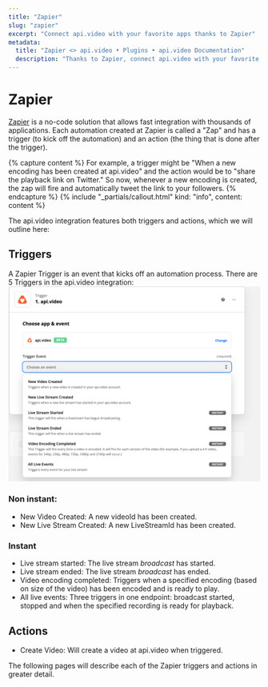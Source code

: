 ```yaml
---
title: "Zapier"
slug: "zapier"
excerpt: "Connect api.video with your favorite apps thanks to Zapier"
metadata:
  title: "Zapier <> api.video • Plugins • api.video Documentation"
  description: "Thanks to Zapier, connect api.video with your favorite apps to trigger events when a video or a live stream is uploaded or edited"
---
```


# Zapier

[Zapier](https://zapier.com) is a no-code solution that allows fast integration with thousands of applications. Each automation created at Zapier is called a "Zap" and has a trigger (to kick off the automation) and an action (the thing that is done after the trigger).

{% capture content %}
For example, a trigger might be "When a new encoding has been created at api.video" and the action would be to "share the playback link on Twitter." So now, whenever a new encoding is created, the zap will fire and automatically tweet the link to your followers.
{% endcapture %}
{% include "_partials/callout.html" kind: "info", content: content %}

The api.video integration features both triggers and actions, which we will outline here:

## Triggers

A Zapier Trigger is an event that kicks off an automation process. There are 5 Triggers in the api.video integration:
![Choosing a trigger event](/_assets/Zapier_1.png)

### Non instant:

- New Video Created: A new videoId has been created.
- New Live Stream Created: A new LiveStreamId has been created.

### Instant

- Live stream started: The live stream _broadcast_ has started.
- Live stream ended: The live stream _broadcast_ has ended.
- Video encoding completed: Triggers when a specified encoding (based on size of the video) has been encoded and is ready to play.
- All live events: Three triggers in one endpoint: broadcast started, stopped and when the specified recording is ready for playback.

## Actions

- Create Video: Will create a video at api.video when triggered.

The following pages will describe each of the Zapier triggers and actions in greater detail.

